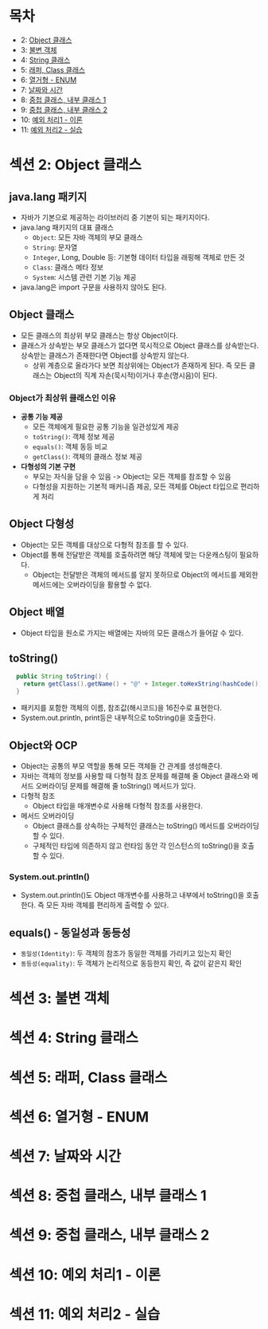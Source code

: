 # 목차
- 2: [Object 클래스](https://github.com/nahowo/java-lecture/tree/main/source/src/java_mid1#%EC%84%B9%EC%85%98-2-object-%ED%81%B4%EB%9E%98%EC%8A%A4)
- 3: [불변 객체](https://github.com/nahowo/java-lecture/tree/main/source/src/java_mid1#%EC%84%B9%EC%85%98-3-%EB%B6%88%EB%B3%80-%EA%B0%9D%EC%B2%B4)
- 4: [String 클래스](https://github.com/nahowo/java-lecture/tree/main/source/src/java_mid1#%EC%84%B9%EC%85%98-4-string-%ED%81%B4%EB%9E%98%EC%8A%A4)
- 5: [래퍼, Class 클래스](https://github.com/nahowo/java-lecture/tree/main/source/src/java_mid1#%EC%84%B9%EC%85%98-5-%EB%9E%98%ED%8D%BC-class-%ED%81%B4%EB%9E%98%EC%8A%A4)
- 6: [열거형 - ENUM](https://github.com/nahowo/java-lecture/tree/main/source/src/java_mid1#%EC%84%B9%EC%85%98-6-%EC%97%B4%EA%B1%B0%ED%98%95---enum)
- 7: [날짜와 시간](https://github.com/nahowo/java-lecture/tree/main/source/src/java_mid1#%EC%84%B9%EC%85%98-7-%EB%82%A0%EC%A7%9C%EC%99%80-%EC%8B%9C%EA%B0%84)
- 8: [중첩 클래스, 내부 클래스 1](https://github.com/nahowo/java-lecture/tree/main/source/src/java_mid1#%EC%84%B9%EC%85%98-8-%EC%A4%91%EC%B2%A9-%ED%81%B4%EB%9E%98%EC%8A%A4-%EB%82%B4%EB%B6%80-%ED%81%B4%EB%9E%98%EC%8A%A4-1)
- 9: [중첩 클래스, 내부 클래스 2](https://github.com/nahowo/java-lecture/tree/main/source/src/java_mid1#%EC%84%B9%EC%85%98-9-%EC%A4%91%EC%B2%A9-%ED%81%B4%EB%9E%98%EC%8A%A4-%EB%82%B4%EB%B6%80-%ED%81%B4%EB%9E%98%EC%8A%A4-2)
- 10: [예외 처리1 - 이론](https://github.com/nahowo/java-lecture/tree/main/source/src/java_mid1#%EC%84%B9%EC%85%98-10-%EC%98%88%EC%99%B8-%EC%B2%98%EB%A6%AC1---%EC%9D%B4%EB%A1%A0)
- 11: [예외 처리2 - 실습](https://github.com/nahowo/java-lecture/tree/main/source/src/java_mid1#%EC%84%B9%EC%85%98-11-%EC%98%88%EC%99%B8-%EC%B2%98%EB%A6%AC2---%EC%8B%A4%EC%8A%B5)

# 섹션 2: Object 클래스
## java.lang 패키지
- 자바가 기본으로 제공하는 라이브러리 중 기본이 되는 패키지이다. 
- java.lang 패키지의 대표 클래스
  - `Object`: 모든 자바 객체의 부모 클래스
  - `String`: 문자열
  - `Integer`, Long, Double 등: 기본형 데이터 타입을 래핑해 객체로 만든 것
  - `Class`: 클래스 메타 정보
  - `System`: 시스템 관련 기본 기능 제공
- java.lang은 import 구문을 사용하지 않아도 된다. 
## Object 클래스
- 모든 클래스의 최상위 부모 클래스는 항상 Object이다. 
- 클래스가 상속받는 부모 클래스가 없다면 묵시적으로 Object 클래스를 상속받는다. 상속받는 클래스가 존재한다면 Object를 상속받지 않는다. 
  - 상위 계층으로 올라가다 보면 최상위에는 Object가 존재하게 된다. 즉 모든 클래스는 Object의 직계 자손(묵시적)이거나 후손(명시음)이 된다. 
### Object가 최상위 클래스인 이유
- **공통 기능 제공**
  - 모든 객체에게 필요한 공통 기능을 일관성있게 제공
  - `toString()`: 객체 정보 제공
  - `equals()`: 객체 동등 비교
  - `getClass()`: 객체의 클래스 정보 제공
- **다형성의 기본 구현**
  - 부모는 자식을 담을 수 있음 -> Object는 모든 객체를 참조할 수 있음
  - 다형성을 지원하는 기본적 매커니즘 제공, 모든 객체를 Object 타입으로 편리하게 처리

## Object 다형성
- Object는 모든 객체를 대상으로 다형적 참조를 할 수 있다. 
- Object를 통해 전달받은 객체를 호출하려면 해당 객체에 맞는 다운캐스팅이 필요하다. 
  - Object는 전달받은 객체의 메서드를 알지 못하므로 Object의 메서드를 제외한 메서드에는 오버라이딩을 활용할 수 없다. 

## Object 배열
- Object 타입을 원소로 가지는 배열에는 자바의 모든 클래스가 들어갈 수 있다. 

## toString()
```java
  public String toString() {
    return getClass().getName() + "@" + Integer.toHexString(hashCode());
  }
```
- 패키지를 포함한 객체의 이름, 참조값(해시코드)을 16진수로 표현한다. 
- System.out.println, print등은 내부적으로 toString()을 호출한다. 

## Object와 OCP
- Object는 공통의 부모 역할을 통해 모든 객체들 간 관계를 생성해준다.
- 자바는 객체의 정보를 사용할 때 다형적 참조 문제를 해결해 줄 Object 클래스와 메서드 오버라이딩 문제를 해결해 줄 toString() 메서드가 있다. 
- 다형적 참조
  - Object 타입을 매개변수로 사용해 다형적 참조를 사용한다. 
- 메서드 오버라이딩
  - Object 클래스를 상속하는 구체적인 클래스는 toString() 메서드를 오버라이딩할 수 있다. 
  - 구체적인 타입에 의존하지 않고 런타임 동안 각 인스턴스의 toString()을 호출할 수 있다. 
### System.out.println()
- System.out.println()도 Object 매개변수를 사용하고 내부에서 toString()을 호출한다. 즉 모든 자바 객체를 편리하게 출력할 수 있다. 

## equals() - 동일성과 동등성
- `동일성(Identity)`: 두 객체의 참조가 동일한 객체를 가리키고 있는지 확인
- `동등성(equality)`: 두 객체가 논리적으로 동등한지 확인, 즉 값이 같은지 확인

# 섹션 3: 불변 객체
# 섹션 4: String 클래스
# 섹션 5: 래퍼, Class 클래스
# 섹션 6: 열거형 - ENUM
# 섹션 7: 날짜와 시간
# 섹션 8: 중첩 클래스, 내부 클래스 1
# 섹션 9: 중첩 클래스, 내부 클래스 2
# 섹션 10: 예외 처리1 - 이론 
# 섹션 11: 예외 처리2 - 실습 